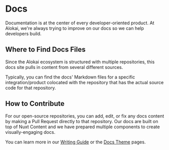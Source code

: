 # Docs

Documentation is at the center of every developer-oriented product. At Alokai, we're always trying to improve on our docs so we can help developers build.

## Where to Find Docs Files

Since the Alokai ecosystem is structured with multiple repositories, this docs site pulls in content from several different sources. 

Typically, you can find the docs' Markdown files for a specific integration/product colocated with the repository that has the actual source code for that repository. 

## How to Contribute

For our open-source repositories, you can add, edit, or fix any docs content by making a Pull Request directly to that repository. Our docs are built on top of Nuxt Content and we have prepared multiple components to create visually-engaging docs. 

You can learn more in our [Writing Guide](/contributing/docs/writing-guide) or the [Docs Theme](/contributing/docs/base-layer) pages.
